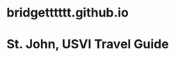 # bridgetttttt.github.io
<!Doctype html>
<html>
  <head>
    <meta charset="utf-8">
    <title>St. John Travel Guide</title>
  </head>
  <body>
    <h1>St. John, USVI Travel Guide</h1>
  </body>
</html>

